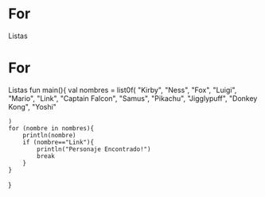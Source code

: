 # For
Listas

# For
Listas
fun main(){
    val nombres = list0f(
        "Kirby",
        "Ness",
        "Fox",
        "Luigi",
        "Mario",
        "Link",
        "Captain Falcon",
        "Samus",
        "Pikachu",
        "Jigglypuff",
        "Donkey Kong",
        "Yoshi"
        
    )
    for (nombre in nombres){
        println(nombre)
        if (nombre=="Link"){
            println("Personaje Encontrado!")
            break
        }
    }
}
